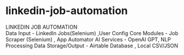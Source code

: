 
# linkedin-job-automation
LINKEDIN JOB AUTOMATION        
Data Input - LinkedIn Jobs(Selenium) ,User Config
Core Modules -  Job Scraper (Selenium) ,  App Automator
AI Services -  OpenAI GPT,  NLP Processing
Data Storage/Output - Airtable Database , Local CSV/JSON  
